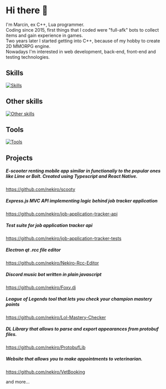 # Hi there 👋

I'm Marcin, ex C++, Lua programmer.</br>
Coding since 2015, first things that I coded were "full-afk" bots to collect items and gain experience in games.</br>
Two years later I started getting into C++, because of my hobby to create 2D MMORPG engine.</br>
Nowadays I'm interested in web development, back-end, front-end and testing technologies.</br>

## Skills
[![Skills](https://skills.thijs.gg/icons?i=js,ts,nodejs,nextjs,prisma,react,express,bots,electron,html,jest&theme=light&perline=5)](https://github.com/nekiro)
## Other skills
[![Other skills](https://skills.thijs.gg/icons?i=mysql,cpp,lua&theme=light)](https://github.com/nekiro)
## Tools
[![Tools](https://skills.thijs.gg/icons?i=vscode,visualstudio,githubactions,linux,docker&theme=light)](https://github.com/nekiro)

## Projects

##### E-scooter renting mobile app similar in functionaliy to the popular ones like Lime or Bolt. Created using Typescript and React Native.
https://github.com/nekiro/scooty
##### Express.js MVC API implementing logic behind job tracker application
https://github.com/nekiro/job-application-tracker-api
##### Test suite for job application tracker api
https://github.com/nekiro/job-application-tracker-tests
##### Electron qt .rcc file editor
https://github.com/nekiro/Nekiro-Rcc-Editor
##### Discord music bot written in plain javascript
https://github.com/nekiro/Foxy.dj
##### League of Legends tool that lets you check your champion mastery points
https://github.com/nekiro/Lol-Mastery-Checker
##### DL Library that allows to parse and export appearances from protobuf files.
https://github.com/nekiro/ProtobufLib
##### Website that allows you to make appointments to veterinarian.
https://github.com/nekiro/VetBooking

and more...
